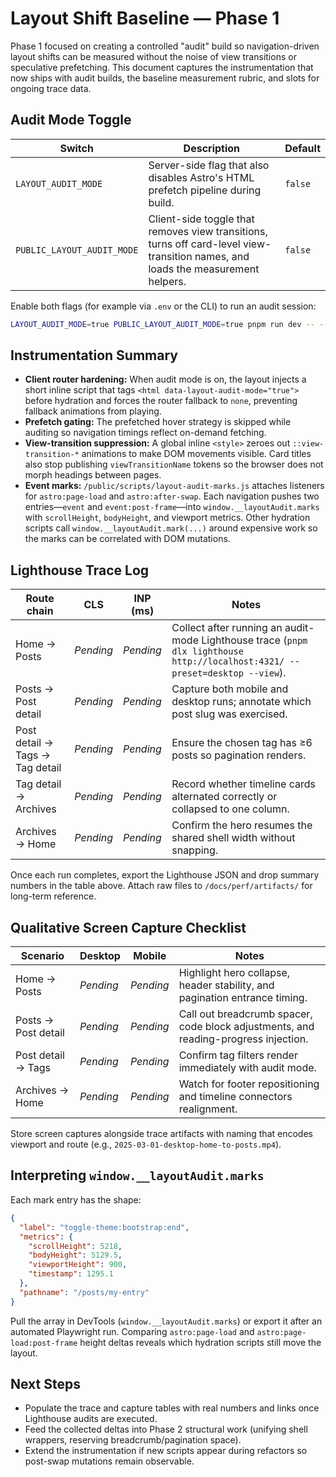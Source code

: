 # Layout Shift Baseline — Phase 1

Phase 1 focused on creating a controlled "audit" build so navigation-driven layout shifts can be measured without the noise of view transitions or speculative prefetching. This document captures the instrumentation that now ships with audit builds, the baseline measurement rubric, and slots for ongoing trace data.

## Audit Mode Toggle

| Switch | Description | Default |
| --- | --- | --- |
| `LAYOUT_AUDIT_MODE` | Server-side flag that also disables Astro's HTML prefetch pipeline during build. | `false` |
| `PUBLIC_LAYOUT_AUDIT_MODE` | Client-side toggle that removes view transitions, turns off card-level view-transition names, and loads the measurement helpers. | `false` |

Enable both flags (for example via `.env` or the CLI) to run an audit session:

```bash
LAYOUT_AUDIT_MODE=true PUBLIC_LAYOUT_AUDIT_MODE=true pnpm run dev -- --host 0.0.0.0 --port 4321
```

## Instrumentation Summary

- **Client router hardening:** When audit mode is on, the layout injects a short inline script that tags `<html data-layout-audit-mode="true">` before hydration and forces the router fallback to `none`, preventing fallback animations from playing.
- **Prefetch gating:** The prefetched hover strategy is skipped while auditing so navigation timings reflect on-demand fetching.
- **View-transition suppression:** A global inline `<style>` zeroes out `::view-transition-*` animations to make DOM movements visible. Card titles also stop publishing `viewTransitionName` tokens so the browser does not morph headings between pages.
- **Event marks:** `/public/scripts/layout-audit-marks.js` attaches listeners for `astro:page-load` and `astro:after-swap`. Each navigation pushes two entries—`event` and `event:post-frame`—into `window.__layoutAudit.marks` with `scrollHeight`, `bodyHeight`, and viewport metrics. Other hydration scripts call `window.__layoutAudit.mark(...)` around expensive work so the marks can be correlated with DOM mutations.

## Lighthouse Trace Log

| Route chain | CLS | INP (ms) | Notes |
| --- | --- | --- | --- |
| Home → Posts | _Pending_ | _Pending_ | Collect after running an audit-mode Lighthouse trace (`pnpm dlx lighthouse http://localhost:4321/ --preset=desktop --view`). |
| Posts → Post detail | _Pending_ | _Pending_ | Capture both mobile and desktop runs; annotate which post slug was exercised. |
| Post detail → Tags → Tag detail | _Pending_ | _Pending_ | Ensure the chosen tag has ≥6 posts so pagination renders. |
| Tag detail → Archives | _Pending_ | _Pending_ | Record whether timeline cards alternated correctly or collapsed to one column. |
| Archives → Home | _Pending_ | _Pending_ | Confirm the hero resumes the shared shell width without snapping. |

Once each run completes, export the Lighthouse JSON and drop summary numbers in the table above. Attach raw files to `/docs/perf/artifacts/` for long-term reference.

## Qualitative Screen Capture Checklist

| Scenario | Desktop | Mobile | Notes |
| --- | --- | --- | --- |
| Home → Posts | _Pending_ | _Pending_ | Highlight hero collapse, header stability, and pagination entrance timing. |
| Posts → Post detail | _Pending_ | _Pending_ | Call out breadcrumb spacer, code block adjustments, and reading-progress injection. |
| Post detail → Tags | _Pending_ | _Pending_ | Confirm tag filters render immediately with audit mode. |
| Archives → Home | _Pending_ | _Pending_ | Watch for footer repositioning and timeline connectors realignment. |

Store screen captures alongside trace artifacts with naming that encodes viewport and route (e.g., `2025-03-01-desktop-home-to-posts.mp4`).

## Interpreting `window.__layoutAudit.marks`

Each mark entry has the shape:

```json
{
  "label": "toggle-theme:bootstrap:end",
  "metrics": {
    "scrollHeight": 5218,
    "bodyHeight": 5129.5,
    "viewportHeight": 900,
    "timestamp": 1295.1
  },
  "pathname": "/posts/my-entry"
}
```

Pull the array in DevTools (`window.__layoutAudit.marks`) or export it after an automated Playwright run. Comparing `astro:page-load` and `astro:page-load:post-frame` height deltas reveals which hydration scripts still move the layout.

## Next Steps

- Populate the trace and capture tables with real numbers and links once Lighthouse audits are executed.
- Feed the collected deltas into Phase 2 structural work (unifying shell wrappers, reserving breadcrumb/pagination space).
- Extend the instrumentation if new scripts appear during refactors so post-swap mutations remain observable.
